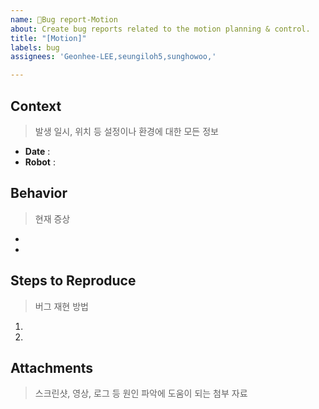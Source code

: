 ```yaml
---
name: 🚙Bug report-Motion
about: Create bug reports related to the motion planning & control. 
title: "[Motion]"
labels: bug
assignees: 'Geonhee-LEE,seungiloh5,sunghowoo,'

---
```


## Context

> 발생 일시, 위치 등 설정이나 환경에 대한 모든 정보 

- **Date** : 
- **Robot** : 

## Behavior

> 현재 증상

- 
- 

## Steps to Reproduce

> 버그 재현 방법

1. 
2. 

## Attachments

> 스크린샷, 영상, 로그 등 원인 파악에 도움이 되는 첨부 자료